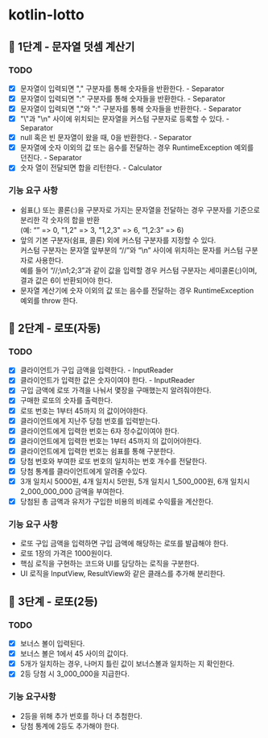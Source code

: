 # kotlin-lotto

## 🚀 1단계 - 문자열 덧셈 계산기

### TODO
- [x] 문자열이 입력되면 "," 구분자를 통해 숫자들을 반환한다. - Separator
- [x] 문자열이 입력되면 ":" 구분자를 통해 숫자들을 반환한다. - Separator
- [x] 문자열이 입력되면 ","와 ":" 구분자를 통해 숫자들을 반환한다. - Separator
- [x] "\\"과 "\n" 사이에 위치되는 문자열을 커스텀 구분자로 등록할 수 있다. - Separator
- [x] null 혹은 빈 문자열이 왔을 때, 0을 반환한다. - Separator
- [x] 문자열에 숫자 이외의 값 또는 음수를 전달하는 경우 RuntimeException 예외를 던진다. - Separator
- [x] 숫자 열이 전달되면 합을 리턴한다. - Calculator

### 기능 요구 사항
- 쉼표(,) 또는 콜론(:)을 구분자로 가지는 문자열을 전달하는 경우 구분자를 기준으로 분리한 각 숫자의 합을 반환\
(예: “” => 0, "1,2" => 3, "1,2,3" => 6, “1,2:3” => 6)
- 앞의 기본 구분자(쉼표, 콜론) 외에 커스텀 구분자를 지정할 수 있다.\
커스텀 구분자는 문자열 앞부분의 “//”와 “\n” 사이에 위치하는 문자를 커스텀 구분자로 사용한다.\
예를 들어 “//;\n1;2;3”과 같이 값을 입력할 경우 커스텀 구분자는 세미콜론(;)이며, 결과 값은 6이 반환되어야 한다.
- 문자열 계산기에 숫자 이외의 값 또는 음수를 전달하는 경우 RuntimeException 예외를 throw 한다.

## 🚀 2단계 - 로또(자동)

### TODO
- [x] 클라이언트가 구입 금액을 입력한다. - InputReader
- [x] 클라이언트가 입력한 값은 숫자이여야 한다. - InputReader
- [x] 구입 금액에 로또 가격을 나눠서 몇장을 구매했는지 알려줘야한다.
- [x] 구매한 로또의 숫자를 출력한다.
- [x] 로또 번호는 1부터 45까지 의 값이어야한다.
- [x] 클라이언트에게 지난주 당첨 번호를 입력받는다.
- [x] 클라이언트에게 입력한 번호는 6자 정수값이여야 한다.
- [x] 클라이언트에게 입력한 번호는 1부터 45까지 의 값이어야한다.
- [x] 클라이언트에게 입력한 번호는 쉼표를 통해 구분한다.
- [x] 당첨 번호와 부여한 로또 번호의 일치하는 번호 개수를 전달한다.
- [x] 당첨 통계를 클라이언트에게 알려줄 수있다.
- [x] 3개 일치시 5000원, 4개 일치시 5만원, 5개 일치시 1_500_000원, 6개 일치시 2_000_000_000 금액을 부여한다.
- [x] 당첨된 총 금액과 유저가 구입한 비용의 비례로 수익률을 계산한다.

### 기능 요구 사항
- 로또 구입 금액을 입력하면 구입 금액에 해당하는 로또를 발급해야 한다.
- 로또 1장의 가격은 1000원이다.
- 핵심 로직을 구현하는 코드와 UI를 담당하는 로직을 구분한다.
- UI 로직을 InputView, ResultView와 같은 클래스를 추가해 분리한다.

## 🚀 3단계 - 로또(2등)

### TODO
- [x] 보너스 볼이 입력된다.
- [x] 보너스 볼은 1에서 45 사이의 값이다.
- [x] 5개가 일치하는 경우, 나머지 틀린 값이 보너스볼과 일치하는 지 확인한다.
- [x] 2등 당첨 시 3_000_000을 지급한다.

### 기능 요구사항
- 2등을 위해 추가 번호를 하나 더 추첨한다.
- 당첨 통계에 2등도 추가해야 한다.